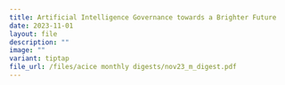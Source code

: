 ```yaml
---
title: Artificial Intelligence Governance towards a Brighter Future
date: 2023-11-01
layout: file
description: ""
image: ""
variant: tiptap
file_url: /files/acice monthly digests/nov23_m_digest.pdf
---
```

